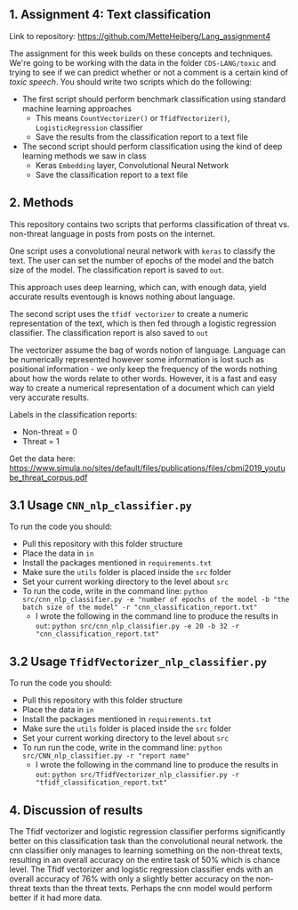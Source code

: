 ## 1. Assignment 4: Text classification
Link to repository: https://github.com/MetteHejberg/Lang_assignment4

The assignment for this week builds on these concepts and techniques. We're going to be working with the data in the folder ```CDS-LANG/toxic``` and trying to see if we can predict whether or not a comment is a certain kind of *toxic speech*. You should write two scripts which do the following:

- The first script should perform benchmark classification using standard machine learning approaches
  - This means ```CountVectorizer()``` or ```TfidfVectorizer()```, ```LogisticRegression``` classifier
  - Save the results from the classification report to a text file
- The second script should perform classification using the kind of deep learning methods we saw in class
  - Keras ```Embedding``` layer, Convolutional Neural Network
  - Save the classification report to a text file 

## 2. Methods
This repository contains two scripts that performs classification of threat vs. non-threat language in posts from posts on the internet. 

One script uses a convolutional neural network with ```keras``` to classify the text. The user can set the number of epochs of the model and the batch size of the model. The classification report is saved to ```out```.

This approach uses deep learning, which can, with enough data, yield accurate results eventough is knows nothing about language.

The second script uses the ```tfidf vectorizer``` to create a numeric representation of the text, which is then fed through a logistic regression classifier. The classification report is also saved to ```out```

The vectorizer assume the bag of words notion of language. Language can be numerically represented however some information is lost such as positional information - we only keep the frequency of the words nothing about how the words relate to other words. However, it is a fast and easy way to create a numerical representation of a document which can yield very accurate results. 

Labels in the classification reports:
- Non-threat = 0
- Threat = 1

Get the data here: https://www.simula.no/sites/default/files/publications/files/cbmi2019_youtube_threat_corpus.pdf

## 3.1 Usage ```CNN_nlp_classifier.py```
To run the code you should:
- Pull this repository with this folder structure 
- Place the data in ```in```
- Install the packages mentioned in ```requirements.txt```
- Make sure the ```utils``` folder is placed inside the ```src``` folder
- Set your current working directory to the level about ```src```
- To run the code, write in the command line: ```python src/cnn_nlp_classifier.py -e "number of epochs of the model -b "the batch size of the model" -r "cnn_classification_report.txt"```
  - I wrote the following in the command line to produce the results in ```out```: ```python src/cnn_nlp_classifier.py -e 20 -b 32 -r "cnn_classification_report.txt"```

## 3.2 Usage ```TfidfVectorizer_nlp_classifier.py```
To run the code you should:
- Pull this repository with this folder structure
- Place the data in ```in```
- Install the packages mentioned in ```requirements.txt```
- Make sure the ```utils``` folder is placed inside the ```src``` folder
- Set your current working directory to the level about ```src```
- To run run the code, write in the command line: ```python src/CNN_nlp_classifier.py -r "report name"```
  - I wrote the following in the command line to produce the results in ```out```: ```python src/TfidfVectorizer_nlp_classifier.py -r "tfidf_classification_report.txt"``` 

## 4. Discussion of results 
The Tfidf vectorizer and logistic regression classifier performs significantly better on this classification task than the convolutional neural network. the cnn classifier only manages to learning something on the non-threat texts, resulting in an overall accuracy on the entire task of 50% which is chance level. The Tfidf vectorizer and logistic regression classifier ends with an overall accuracy of 76% with only a slightly better accuracy on the non-threat texts than the threat texts. Perhaps the cnn model would perform better if it had more data.

